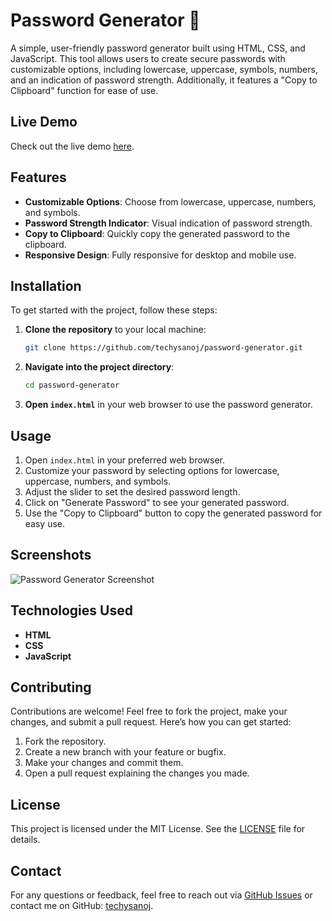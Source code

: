 # Password Generator 🔐

A simple, user-friendly password generator built using HTML, CSS, and JavaScript. This tool allows users to create secure passwords with customizable options, including lowercase, uppercase, symbols, numbers, and an indication of password strength. Additionally, it features a "Copy to Clipboard" function for ease of use.

## Live Demo

Check out the live demo [here](https://modern-password-generator-using-js.vercel.app/).

## Features

- **Customizable Options**: Choose from lowercase, uppercase, numbers, and symbols.
- **Password Strength Indicator**: Visual indication of password strength.
- **Copy to Clipboard**: Quickly copy the generated password to the clipboard.
- **Responsive Design**: Fully responsive for desktop and mobile use.

## Installation

To get started with the project, follow these steps:

1. **Clone the repository** to your local machine:

    ```bash
    git clone https://github.com/techysanoj/password-generator.git
    ```

2. **Navigate into the project directory**:

    ```bash
    cd password-generator
    ```

3. **Open `index.html`** in your web browser to use the password generator.

## Usage

1. Open `index.html` in your preferred web browser.
2. Customize your password by selecting options for lowercase, uppercase, numbers, and symbols.
3. Adjust the slider to set the desired password length.
4. Click on "Generate Password" to see your generated password.
5. Use the "Copy to Clipboard" button to copy the generated password for easy use.

## Screenshots

![Password Generator Screenshot](homescreen.png)

## Technologies Used

- **HTML**
- **CSS**
- **JavaScript**

## Contributing

Contributions are welcome! Feel free to fork the project, make your changes, and submit a pull request. Here’s how you can get started:

1. Fork the repository.
2. Create a new branch with your feature or bugfix.
3. Make your changes and commit them.
4. Open a pull request explaining the changes you made.

## License

This project is licensed under the MIT License. See the [LICENSE](LICENSE) file for details.

## Contact

For any questions or feedback, feel free to reach out via [GitHub Issues](https://github.com/techysanoj/password-generator/issues) or contact me on GitHub: [techysanoj](https://github.com/techysanoj).
